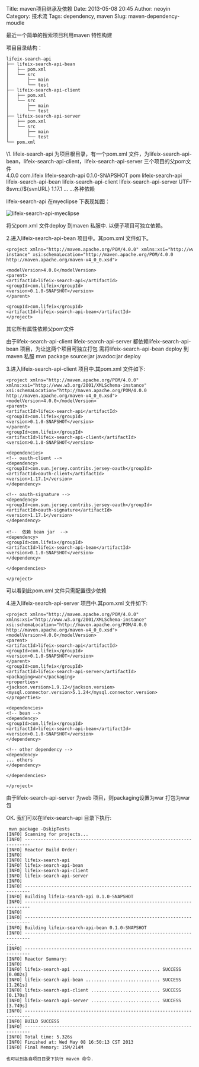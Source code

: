 Title: maven项目继承及依赖
Date: 2013-05-08 20:45
Author: neoyin
Category: 技术流
Tags: dependency, maven
Slug: maven-dependency-moudle

最近一个简单的搜索项目利用maven 特性构建

项目目录结构：

    lifeix-search-api
    ├── lifeix-search-api-bean
    │   ├── pom.xml
    │   └── src
    │       ├── main
    │       └── test
    ├── lifeix-search-api-client
    │   ├── pom.xml
    │   └── src
    │       ├── main
    │       └── test
    ├── lifeix-search-api-server
    │   ├── pom.xml
    │   └── src
    │       ├── main
    │       └── test
    └── pom.xml

<div>
<!--more-->

</div>
<div>
\1. lifeix-search-api 为项目根目录，有一个pom.xml
文件，为lifeix-search-api-bean，lifeix-search-api-client，lifeix-search-api-server
三个项目的父pom文件

</div>
    <modelVersion>4.0.0</modelVersion>
    <groupId>com.lifeix</groupId>
    <artifactId>lifeix-search-api</artifactId>
    <version>0.1.0-SNAPSHOT</version>
    <!-- 设置成pom类型 -->
    <packaging>pom</packaging>
    <name>lifeix-search-api</name>
    <!-- 设置子模块 -->
    <modules>
    <module>lifeix-search-api-bean</module>
    <module>lifeix-search-api-client</module>
    <module>lifeix-search-api-server</module>
    </modules>
    <properties>
    <project.build.sourceEncoding>UTF-8</project.build.sourceEncoding><svn.url>svn://${svnURL}</svn.url>
    <jersey.version>1.17.1</jersey.version>
    </properties>
    <scm>...</scm>
    <dependencies>...各种依赖</dependencies>

lifeix-search-api 在myeclipse 下表现如图：

![lifeix-search-api-myeclipse](http://www.floatinglife.cn/wp-content/uploads/2013/05/lifeix-search-api-myeclipse.png)

将父pom.xml 文件deploy 到maven 私服中. 以便子项目可独立依赖。

2.进入lifeix-search-api-bean 项目中。其pom.xml 文件如下。

    <project xmlns="http://maven.apache.org/POM/4.0.0" xmlns:xsi="http://www.w3.org/2001/XMLSchema-instance" xsi:schemaLocation="http://maven.apache.org/POM/4.0.0 http://maven.apache.org/maven-v4_0_0.xsd">

    <modelVersion>4.0.0</modelVersion>
    <parent>
    <artifactId>lifeix-search-api</artifactId>
    <groupId>com.lifeix</groupId>
    <version>0.1.0-SNAPSHOT</version>
    </parent>

    <groupId>com.lifeix</groupId>
    <artifactId>lifeix-search-api-bean</artifactId>
    </project>

其它所有属性依赖父pom文件

由于lifeix-search-api-client lifeix-search-api-server
都依赖lifeix-search-api-bean 项目，为让这两个项目可独立打包
需将lifeix-search-api-bean deploy 到maven 私服 mvn package source:jar
javadoc:jar deploy

3.进入lifeix-search-api-client 项目中.其pom.xml 文件如下:

    <project xmlns="http://maven.apache.org/POM/4.0.0" xmlns:xsi="http://www.w3.org/2001/XMLSchema-instance"
    xsi:schemaLocation="http://maven.apache.org/POM/4.0.0 http://maven.apache.org/maven-v4_0_0.xsd">
    <modelVersion>4.0.0</modelVersion>
    <parent>
    <artifactId>lifeix-search-api</artifactId>
    <groupId>com.lifeix</groupId>
    <version>0.1.0-SNAPSHOT</version>
    </parent>
    <groupId>com.lifeix</groupId>
    <artifactId>lifeix-search-api-client</artifactId>
    <version>0.1.0-SNAPSHOT</version>

    <dependencies>
    <!-- oauth-client -->
    <dependency>
    <groupId>com.sun.jersey.contribs.jersey-oauth</groupId>
    <artifactId>oauth-client</artifactId>
    <version>1.17.1</version>
    </dependency>

    <!-- oauth-signature -->
    <dependency>
    <groupId>com.sun.jersey.contribs.jersey-oauth</groupId>
    <artifactId>oauth-signature</artifactId>
    <version>1.17.1</version>
    </dependency>

    <!--  依赖 bean jar  -->
    <dependency>
    <groupId>com.lifeix</groupId>
    <artifactId>lifeix-search-api-bean</artifactId>
    <version>0.1.0-SNAPSHOT</version>
    </dependency>

    </dependencies>

    </project>

可以看到此pom.xml 文件只需配置很少依赖

4.进入lifeix-search-api-server 项目中.其pom.xml 文件如下:

    <project xmlns="http://maven.apache.org/POM/4.0.0" xmlns:xsi="http://www.w3.org/2001/XMLSchema-instance"
    xsi:schemaLocation="http://maven.apache.org/POM/4.0.0 http://maven.apache.org/maven-v4_0_0.xsd">
    <modelVersion>4.0.0</modelVersion>
    <parent>
    <artifactId>lifeix-search-api</artifactId>
    <groupId>com.lifeix</groupId>
    <version>0.1.0-SNAPSHOT</version>
    </parent>
    <groupId>com.lifeix</groupId>
    <artifactId>lifeix-search-api-server</artifactId>
    <packaging>war</packaging>
    <properties>
    <jackson.version>1.9.12</jackson.version>
    <mysql.connector.version>5.1.24</mysql.connector.version>
    </properties>

    <dependencies>
    <!-- bean -->
    <dependency>
    <groupId>com.lifeix</groupId>
    <artifactId>lifeix-search-api-bean</artifactId>
    <version>0.1.0-SNAPSHOT</version>
    </dependency>

    <!-- other dependency -->
    <dependency>
    ... others 
    </dependency>

    </dependencies>

    </project>

由于lifeix-search-api-server 为web 项目，则packaging设置为war 打包为war
包

OK. 我们可以在lifeix-search-api 目录下执行:

     mvn package -DskipTests
    [INFO] Scanning for projects...
    [INFO] ------------------------------------------------------------------------
    [INFO] Reactor Build Order:
    [INFO] 
    [INFO] lifeix-search-api
    [INFO] lifeix-search-api-bean
    [INFO] lifeix-search-api-client
    [INFO] lifeix-search-api-server
    [INFO]                                                                         
    [INFO] ------------------------------------------------------------------------
    [INFO] Building lifeix-search-api 0.1.0-SNAPSHOT
    [INFO] ------------------------------------------------------------------------
    [INFO]                                                                         
    [INFO] ------------------------------------------------------------------------
    [INFO] Building lifeix-search-api-bean 0.1.0-SNAPSHOT
    [INFO] ------------------------------------------------------------------------
    ....
    [INFO] ------------------------------------------------------------------------
    [INFO] Reactor Summary:
    [INFO] 
    [INFO] lifeix-search-api ................................. SUCCESS [0.002s]
    [INFO] lifeix-search-api-bean ............................ SUCCESS [1.261s]
    [INFO] lifeix-search-api-client .......................... SUCCESS [0.170s]
    [INFO] lifeix-search-api-server .......................... SUCCESS [3.749s]
    [INFO] ------------------------------------------------------------------------
    [INFO] BUILD SUCCESS
    [INFO] ------------------------------------------------------------------------
    [INFO] Total time: 5.326s
    [INFO] Finished at: Wed May 08 16:50:13 CST 2013
    [INFO] Final Memory: 15M/214M

    也可以到各自项目目录下执行 maven 命令.
